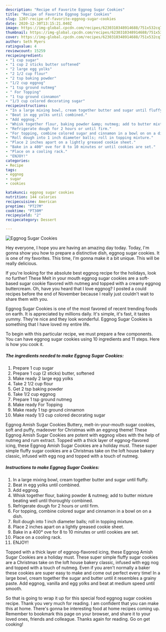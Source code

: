 ```yaml
---
description: "Recipe of Favorite Eggnog Sugar Cookies"
title: "Recipe of Favorite Eggnog Sugar Cookies"
slug: 1207-recipe-of-favorite-eggnog-sugar-cookies
date: 2020-12-30T13:15:21.040Z
image: https://img-global.cpcdn.com/recipes/6230310348914688/751x532cq70/eggnog-sugar-cookies-recipe-main-photo.jpg
thumbnail: https://img-global.cpcdn.com/recipes/6230310348914688/751x532cq70/eggnog-sugar-cookies-recipe-main-photo.jpg
cover: https://img-global.cpcdn.com/recipes/6230310348914688/751x532cq70/eggnog-sugar-cookies-recipe-main-photo.jpg
author: Seth Myers
ratingvalue: 4
reviewcount: 15259
recipeingredient:
- "1 cup sugar"
- "1 cup 2 sticks butter softened"
- "2 large egg yolks"
- "2 1/2 cup flour"
- "2 tsp baking powder"
- "1/2 cup eggnog"
- "1 tsp ground nutmeg"
- " For Topping"
- "1 tsp ground cinnamon"
- "1/3 cup colored decorating sugar"
recipeinstructions:
- "In a large mixing bowl, cream together butter and sugar until fluffy."
- "Beat in egg yolks until combined."
- "Add eggnog."
- "Whisk together flour, baking powder &amp; nutmeg; add to butter mixture beating well until thoroughly combined."
- "Refrigerate dough for 2 hours or until firm."
- "For topping, combine colored sugar and cinnamon in a bowl on on a dish."
- "Roll dough into 1 inch diameter balls; roll in topping mixture."
- "Place 2 inches apart on a lightly greased cookie sheet."
- "Bake in a 400° ove for 8 to 10 minutes or until cookies are set."
- "Place on a cooling rack."
- "ENJOY!"
categories:
- Recipe
tags:
- eggnog
- sugar
- cookies

katakunci: eggnog sugar cookies 
nutrition: 144 calories
recipecuisine: American
preptime: "PT27M"
cooktime: "PT30M"
recipeyield: "2"
recipecategory: Dessert

---
```



![Eggnog Sugar Cookies](https://img-global.cpcdn.com/recipes/6230310348914688/751x532cq70/eggnog-sugar-cookies-recipe-main-photo.jpg)

Hey everyone, I hope you are having an amazing day today. Today, I'm gonna show you how to prepare a distinctive dish, eggnog sugar cookies. It is one of my favorites. This time, I'm gonna make it a bit unique. This will be really delicious.

If you&#39;re looking for the absolute best eggnog recipe for the holidays, look no further! These Melt in your mouth eggnog sugar cookies are a soft-based sugar cookie flavored with nutmeg and topped with a creamy eggnog buttercream. Oh, have you heard that I love eggnog? I posted a could recipes before the end of November because I really just couldn&#39;t wait to share them with you.

Eggnog Sugar Cookies is one of the most favored of recent trending foods on earth. It is appreciated by millions daily. It's simple, it's fast, it tastes yummy. They're nice and they look wonderful. Eggnog Sugar Cookies is something that I have loved my entire life.


To begin with this particular recipe, we must prepare a few components. You can have eggnog sugar cookies using 10 ingredients and 11 steps. Here is how you cook it.

<!--inarticleads1-->

##### The ingredients needed to make Eggnog Sugar Cookies:

1. Prepare 1 cup sugar
1. Prepare 1 cup (2 sticks) butter, softened
1. Make ready 2 large egg yolks
1. Take 2 1/2 cup flour
1. Get 2 tsp baking powder
1. Take 1/2 cup eggnog
1. Prepare 1 tsp ground nutmeg
1. Make ready  For Topping
1. Make ready 1 tsp ground cinnamon
1. Make ready 1/3 cup colored decorating sugar


Eggnog Amish Sugar Cookies Buttery, melt-in-your-mouth sugar cookies, soft and puffy, madeover for Christmas with an eggnog theme! These Eggnog Amish Sugar Cookies are potent with eggnog vibes with the help of nutmeg and rum extract. Topped with a thick layer of eggnog-flavored icing, these Eggnog Amish Sugar Cookies are a holiday must. These super simple fluffy sugar cookies are a Christmas take on the loft house bakery classic, infused with egg nog and topped with a touch of nutmeg. 

<!--inarticleads2-->

##### Instructions to make Eggnog Sugar Cookies:

1. In a large mixing bowl, cream together butter and sugar until fluffy.
1. Beat in egg yolks until combined.
1. Add eggnog.
1. Whisk together flour, baking powder &amp; nutmeg; add to butter mixture beating well until thoroughly combined.
1. Refrigerate dough for 2 hours or until firm.
1. For topping, combine colored sugar and cinnamon in a bowl on on a dish.
1. Roll dough into 1 inch diameter balls; roll in topping mixture.
1. Place 2 inches apart on a lightly greased cookie sheet.
1. Bake in a 400° ove for 8 to 10 minutes or until cookies are set.
1. Place on a cooling rack.
1. ENJOY!


Topped with a thick layer of eggnog-flavored icing, these Eggnog Amish Sugar Cookies are a holiday must. These super simple fluffy sugar cookies are a Christmas take on the loft house bakery classic, infused with egg nog and topped with a touch of nutmeg. Even if you aren&#39;t normally a baker these cookies are super easy to make and come out perfect every time! In a large bowl, cream together the sugar and butter until it resembles a grainy paste. Add eggnog, vanilla and egg yolks and beat at medium speed until smooth. 

So that is going to wrap it up for this special food eggnog sugar cookies recipe. Thank you very much for reading. I am confident that you can make this at home. There's gonna be interesting food at home recipes coming up. Remember to bookmark this page on your browser, and share it to your loved ones, friends and colleague. Thanks again for reading. Go on get cooking!
